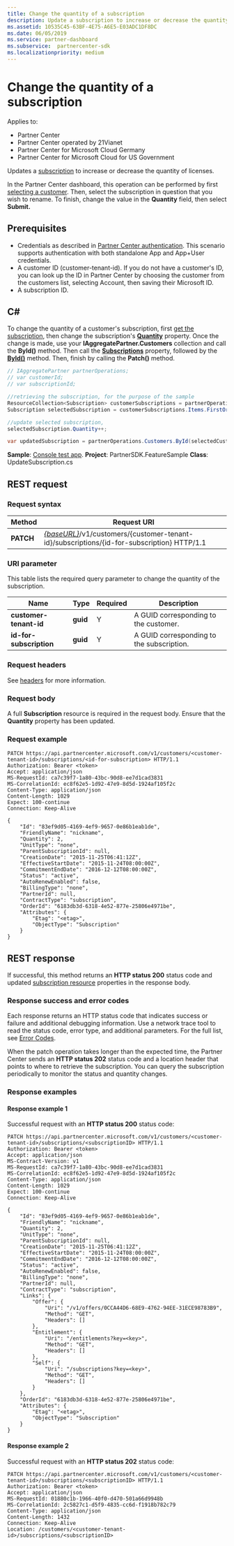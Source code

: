 ```yaml
---
title: Change the quantity of a subscription
description: Update a subscription to increase or decrease the quantity of licenses for a customer.
ms.assetid: 10535C45-63BF-4E75-A6E5-E03ADC1DF8DC
ms.date: 06/05/2019
ms.service: partner-dashboard
ms.subservice:  partnercenter-sdk
ms.localizationpriority: medium
---
```


# Change the quantity of a subscription

Applies to:

- Partner Center
- Partner Center operated by 21Vianet
- Partner Center for Microsoft Cloud Germany
- Partner Center for Microsoft Cloud for US Government

Updates a [subscription](subscription-resources.md) to increase or decrease the quantity of licenses.

In the Partner Center dashboard, this operation can be performed by first [selecting a customer](get-a-customer-by-name.md). Then, select the subscription in question that you wish to rename. To finish, change the value in the **Quantity** field, then select **Submit.**

## Prerequisites

- Credentials as described in [Partner Center authentication](partner-center-authentication.md). This scenario supports authentication with both standalone App and App+User credentials.
- A customer ID (customer-tenant-id). If you do not have a customer's ID, you can look up the ID in Partner Center by choosing the customer from the customers list, selecting Account, then saving their Microsoft ID.
- A subscription ID.

## C\#

To change the quantity of a customer's subscription, first [get the subscription](get-a-subscription-by-id.md), then change the subscription's [**Quantity**](https://docs.microsoft.com/dotnet/api/microsoft.store.partnercenter.models.subscriptions.subscription.quantity) property. Once the change is made, use your **IAggregatePartner.Customers** collection and call the **ById()** method. Then call the [**Subscriptions**](https://docs.microsoft.com/dotnet/api/microsoft.store.partnercenter.customers.icustomer.subscriptions) property, followed by the [**ById()**](https://docs.microsoft.com/dotnet/api/microsoft.store.partnercenter.subscriptions.isubscriptioncollection.byid) method. Then, finish by calling the **Patch()** method.

``` csharp
// IAggregatePartner partnerOperations;
// var customerId;
// var subscriptionId;

//retrieving the subscription, for the purpose of the sample
ResourceCollection<Subscription> customerSubscriptions = partnerOperations.Customers.ById(selectedCustomerId).Subscriptions.Get();
Subscription selectedSubscription = customerSubscriptions.Items.FirstOrDefault(sub => sub.Status == SubscriptionStatus.Active);

//update selected subscription,
selectedSubscription.Quantity++;

var updatedSubscription = partnerOperations.Customers.ById(selectedCustomerId).Subscriptions.ById(selectedSubscription.Id).Patch(selectedSubscription);
```

**Sample**: [Console test app](console-test-app.md). **Project**: PartnerSDK.FeatureSample **Class**: UpdateSubscription.cs

## REST request

### Request syntax

| Method    | Request URI                                                                                                                |
|-----------|----------------------------------------------------------------------------------------------------------------------------|
| **PATCH** | [*{baseURL}*](partner-center-rest-urls.md)/v1/customers/{customer-tenant-id}/subscriptions/{id-for-subscription} HTTP/1.1 |

### URI parameter

This table lists the required query parameter to change the quantity of the subscription.

| Name                    | Type     | Required | Description                               |
|-------------------------|----------|----------|-------------------------------------------|
| **customer-tenant-id**  | **guid** | Y        | A GUID corresponding to the customer.     |
| **id-for-subscription** | **guid** | Y        | A GUID corresponding to the subscription. |

### Request headers

See [headers](headers.md) for more information.

### Request body

A full **Subscription** resource is required in the request body. Ensure that the **Quantity** property has been updated.

### Request example

```http
PATCH https://api.partnercenter.microsoft.com/v1/customers/<customer-tenant-id>/subscriptions/<id-for-subscription> HTTP/1.1
Authorization: Bearer <token>
Accept: application/json
MS-RequestId: ca7c39f7-1a80-43bc-90d8-ee7d1cad3831
MS-CorrelationId: ec8f62e5-1d92-47e9-8d5d-1924af105f2c
Content-Type: application/json
Content-Length: 1029
Expect: 100-continue
Connection: Keep-Alive

{
    "Id": "83ef9d05-4169-4ef9-9657-0e86b1eab1de",
    "FriendlyName": "nickname",
    "Quantity": 2,
    "UnitType": "none",
    "ParentSubscriptionId": null,
    "CreationDate": "2015-11-25T06:41:12Z",
    "EffectiveStartDate": "2015-11-24T08:00:00Z",
    "CommitmentEndDate": "2016-12-12T08:00:00Z",
    "Status": "active",
    "AutoRenewEnabled": false,
    "BillingType": "none",
    "PartnerId": null,
    "ContractType": "subscription",
    "OrderId": "6183db3d-6318-4e52-877e-25806e4971be",
    "Attributes": {
        "Etag": "<etag>",
        "ObjectType": "Subscription"
    }
}
```

## REST response

If successful, this method returns an **HTTP status 200** status code and updated [subscription resource](subscription-resources.md)  properties in the response body.

### Response success and error codes

Each response returns an HTTP status code that indicates success or failure and additional debugging information. Use a network trace tool to read the status code, error type, and additional parameters. For the full list, see [Error Codes](error-codes.md).

When the patch operation takes longer than the expected time, the Partner Center sends an **HTTP status 202** status code and a location header that points to where to retrieve the subscription. You can query the subscription periodically to monitor the status and quantity changes.

### Response examples

#### Response example 1

Successful request with an **HTTP status 200** status code:

```http
PATCH https://api.partnercenter.microsoft.com/v1/customers/<customer-tenant-id>/subscriptions/<subscriptionID> HTTP/1.1
Authorization: Bearer <token>
Accept: application/json
MS-Contract-Version: v1
MS-RequestId: ca7c39f7-1a80-43bc-90d8-ee7d1cad3831
MS-CorrelationId: ec8f62e5-1d92-47e9-8d5d-1924af105f2c
Content-Type: application/json
Content-Length: 1029
Expect: 100-continue
Connection: Keep-Alive

{
    "Id": "83ef9d05-4169-4ef9-9657-0e86b1eab1de",
    "FriendlyName": "nickname",
    "Quantity": 2,
    "UnitType": "none",
    "ParentSubscriptionId": null,
    "CreationDate": "2015-11-25T06:41:12Z",
    "EffectiveStartDate": "2015-11-24T08:00:00Z",
    "CommitmentEndDate": "2016-12-12T08:00:00Z",
    "Status": "active",
    "AutoRenewEnabled": false,
    "BillingType": "none",
    "PartnerId": null,
    "ContractType": "subscription",
    "Links": {
        "Offer": {
            "Uri": "/v1/offers/0CCA44D6-68E9-4762-94EE-31ECE98783B9",
            "Method": "GET",
            "Headers": []
        },
        "Entitlement": {
            "Uri": "/entitlements?key=<key>",
            "Method": "GET",
            "Headers": []
        },
        "Self": {
            "Uri": "/subscriptions?key=<key>",
            "Method": "GET",
            "Headers": []
        }
    },
    "OrderId": "6183db3d-6318-4e52-877e-25806e4971be",
    "Attributes": {
        "Etag": "<etag>",
        "ObjectType": "Subscription"
    }
}
```

#### Response example 2

Successful request with an **HTTP status 202** status code:

```http
PATCH https://api.partnercenter.microsoft.com/v1/customers/<customer-tenant-id>/subscriptions/<subscriptionID> HTTP/1.1
Authorization: Bearer <token>
Accept: application/json
MS-RequestId: 01880c1b-1966-40f0-d470-501a66d9948b
MS-CorrelationId: 2c5827c1-d5f9-4835-cc6d-f1918b782c79
Content-Type: application/json
Content-Length: 1432
Connection: Keep-Alive
Location: /customers/<customer-tenant-id>/subscriptions/<subscriptionID>
```
